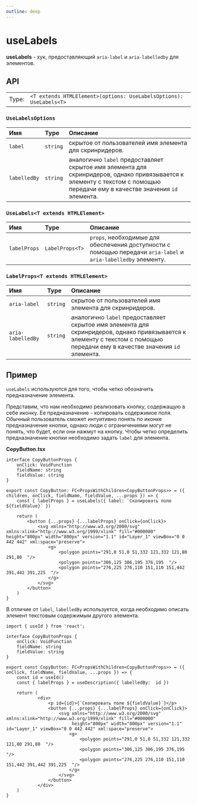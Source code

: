```yaml
---
outline: deep
---
```


# useLabels

**useLabels** - хук, предоставляющий `aria-label`  и `aria-labelledby` для элементов.

## API

|       |                                                                    |
| ----: |:-------------------------------------------------------------------|
| Type: | `<T extends HTMLElement>(options: UseLabelsOptions): UseLabels<T>` |

### `UseLabelsOptions`

| Имя	               | Type	      | Описание	                                                                                                                                                                                                    |
|:-------------------|:-----------|:-------------------------------------------------------------------------------------------------------------------------------------------------------------------------------------------------------------|
| `label`	   | `string`   | 	  скрытое от пользователей имя элемента для скринридеров.                                                                                                                                                   |
| 	   `labelledBy` | `string` 	 | 	                                аналогично `label` предоставляет скрытое имя элемента для скринридеров, однако привязывается к элементу с текстом с помощью передачи ему в качестве значения `id` элемента. |

### `UseLabels<T extends HTMLElement>`

| Имя	          | Type	           | Описание	                                                                                                         |
|:--------------|:----------------|:------------------------------------------------------------------------------------------------------------------|
| `labelProps`	 | `LabelProps<T>` | 	  `props`, необходимые для обеспечения доступности с помощью передачи `aria-label` и `aria-labelledby` элементу. |

### `LabelProps<T extends HTMLElement>`

| Имя	               | Type	    | Описание	                                                                                                         |
|:-------------------|:---------|:------------------------------------------------------------------------------------------------------------------|
| `aria-label`	      | `string` | 	  скрытое от пользователей имя элемента для скринридеров.                |
| `aria-labelledBy`	 | `string` | 	  аналогично `label` предоставляет скрытое имя элемента для скринридеров, однако привязывается к элементу с текстом с помощью передачи ему в качестве значения `id` элемента. |


## Пример

`useLabels` используются для того, чтобы четко обозначить предназначение элемента.

Представим, что нам необходимо реализовать кнопку, содержащую в себе иконку. Ее предназначение - копировать содержимое поля. Обычный пользователь сможет интуитивно понять по иконке предназначение кнопки, однако люди с ограничениями могут не понять, что будет, если они нажмут на кнопку. Чтобы четко определить предназначение кнопки необходимо задать `label` для элемента.

**CopyButton.tsx**

```tsx
interface CopyButtonProps {
	onClick: VoidFunction
    fieldName: string 
    fieldValue: string
}

export const CopyButton: FC<PropsWithChildren<CopyButtonProps>> = ({ children, onClick, fieldName, fieldValue, ...props }) => {
	const { labelProps } = useLabels({ label: `Скопировать поле ${fieldValue}` })
  
	return (
        <button {...props} {...labelProps} onClick={onClick}>
	        <svg xmlns="http://www.w3.org/2000/svg" xmlns:xlink="http://www.w3.org/1999/xlink" fill="#000000" height="800px" width="800px" version="1.1" id="Layer_1" viewBox="0 0 442 442" xml:space="preserve">
                <g>
                    <polygon points="291,0 51,0 51,332 121,332 121,80 291,80  "/>
                    <polygon points="306,125 306,195 376,195  "/>
                    <polygon points="276,225 276,110 151,110 151,442 391,442 391,225  "/>
                </g>
            </svg>
        </button>
	)
}
```

В отличие от `label`, `labelledBy` используется, когда необходимо описать элемент текстовым содержимым другого элемента.

```tsx
import { useId } from 'react';

interface CopyButtonProps {
	onClick: VoidFunction
	fieldName: string
	fieldValue: string
}

export const CopyButton: FC<PropsWithChildren<CopyButtonProps>> = ({ onClick, fieldName, fieldValue, ...props }) => {
	const id = useId()
	const { labelProps } = useDescription({ labelledBy:  id })

	return (
			<div>
				<p id={id}>{`Скопировать поле ${fieldValue}`}</p>
				<button {...props} {...labelProps} onClick={onClick}>
					<svg xmlns="http://www.w3.org/2000/svg" xmlns:xlink="http://www.w3.org/1999/xlink" fill="#000000"
					     height="800px" width="800px" version="1.1" id="Layer_1" viewBox="0 0 442 442" xml:space="preserve">
                        <g>
                            <polygon points="291,0 51,0 51,332 121,332 121,80 291,80  "/>
                            <polygon points="306,125 306,195 376,195  "/>
                            <polygon points="276,225 276,110 151,110 151,442 391,442 391,225  "/>
                        </g>
                    </svg>
				</button>
			</div>
	)
}
```
